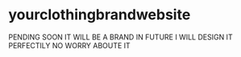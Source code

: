 # yourclothingbrandwebsite
PENDING
SOON IT WILL BE A BRAND 
IN FUTURE I WILL DESIGN IT PERFECTILY NO WORRY ABOUTE IT 
